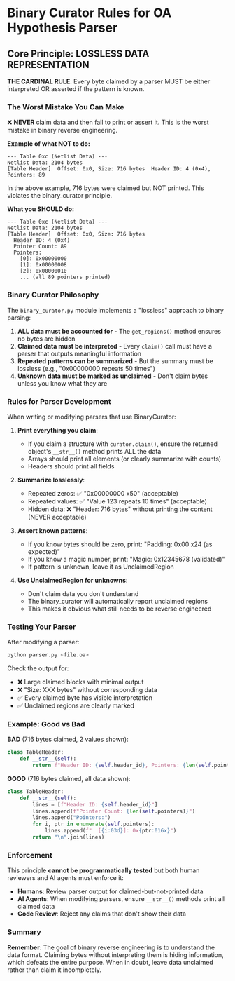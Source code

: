 # Binary Curator Rules for OA Hypothesis Parser

## Core Principle: LOSSLESS DATA REPRESENTATION

**THE CARDINAL RULE**: Every byte claimed by a parser MUST be either interpreted OR asserted if the pattern is known. 

### The Worst Mistake You Can Make

❌ **NEVER** claim data and then fail to print or assert it. This is the worst mistake in binary reverse engineering.

**Example of what NOT to do:**
```
--- Table 0xc (Netlist Data) ---
Netlist Data: 2104 bytes
[Table Header]  Offset: 0x0, Size: 716 bytes  Header ID: 4 (0x4), Pointers: 89
```

In the above example, 716 bytes were claimed but NOT printed. This violates the binary_curator principle.

**What you SHOULD do:**
```
--- Table 0xc (Netlist Data) ---
Netlist Data: 2104 bytes
[Table Header]  Offset: 0x0, Size: 716 bytes  
  Header ID: 4 (0x4)
  Pointer Count: 89
  Pointers:
    [0]: 0x00000000
    [1]: 0x00000008
    [2]: 0x00000010
    ... (all 89 pointers printed)
```

### Binary Curator Philosophy

The `binary_curator.py` module implements a "lossless" approach to binary parsing:

1. **ALL data must be accounted for** - The `get_regions()` method ensures no bytes are hidden
2. **Claimed data must be interpreted** - Every `claim()` call must have a parser that outputs meaningful information
3. **Repeated patterns can be summarized** - But the summary must be lossless (e.g., "0x00000000 repeats 50 times")
4. **Unknown data must be marked as unclaimed** - Don't claim bytes unless you know what they are

### Rules for Parser Development

When writing or modifying parsers that use BinaryCurator:

1. **Print everything you claim**:
   - If you claim a structure with `curator.claim()`, ensure the returned object's `__str__()` method prints ALL the data
   - Arrays should print all elements (or clearly summarize with counts)
   - Headers should print all fields

2. **Summarize losslessly**:
   - Repeated zeros: ✅ "0x00000000 x50" (acceptable)
   - Repeated values: ✅ "Value 123 repeats 10 times" (acceptable)
   - Hidden data: ❌ "Header: 716 bytes" without printing the content (NEVER acceptable)

3. **Assert known patterns**:
   - If you know bytes should be zero, print: "Padding: 0x00 x24 (as expected)"
   - If you know a magic number, print: "Magic: 0x12345678 (validated)"
   - If pattern is unknown, leave it as UnclaimedRegion

4. **Use UnclaimedRegion for unknowns**:
   - Don't claim data you don't understand
   - The binary_curator will automatically report unclaimed regions
   - This makes it obvious what still needs to be reverse engineered

### Testing Your Parser

After modifying a parser:

```bash
python parser.py <file.oa>
```

Check the output for:
- ❌ Large claimed blocks with minimal output
- ❌ "Size: XXX bytes" without corresponding data
- ✅ Every claimed byte has visible interpretation
- ✅ Unclaimed regions are clearly marked

### Example: Good vs Bad

**BAD** (716 bytes claimed, 2 values shown):
```python
class TableHeader:
    def __str__(self):
        return f"Header ID: {self.header_id}, Pointers: {len(self.pointers)}"
```

**GOOD** (716 bytes claimed, all data shown):
```python
class TableHeader:
    def __str__(self):
        lines = [f"Header ID: {self.header_id}"]
        lines.append(f"Pointer Count: {len(self.pointers)}")
        lines.append("Pointers:")
        for i, ptr in enumerate(self.pointers):
            lines.append(f"  [{i:03d}]: 0x{ptr:016x}")
        return "\n".join(lines)
```

### Enforcement

This principle **cannot be programmatically tested** but both human reviewers and AI agents must enforce it:

- **Humans**: Review parser output for claimed-but-not-printed data
- **AI Agents**: When modifying parsers, ensure `__str__()` methods print all claimed data
- **Code Review**: Reject any claims that don't show their data

### Summary

**Remember**: The goal of binary reverse engineering is to understand the data format. Claiming bytes without interpreting them is hiding information, which defeats the entire purpose. When in doubt, leave data unclaimed rather than claim it incompletely.
